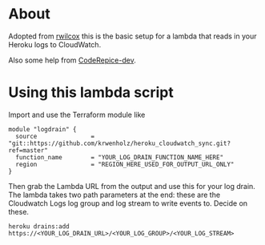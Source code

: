 About
==========================

Adopted from [rwilcox](https://github.com/rwilcox/heroku_cloudwatch_sync) this is the
basic setup for a lambda that reads in your Heroku logs to CloudWatch.

Also some help from [CodeRepice-dev](https://github.com/CodeRecipe-dev/Heroku-log-AWS-cloudwatch).

Using this lambda script
=========================

Import and use the Terraform module like

```
module "logdrain" {
  source               = "git::https://github.com/krwenholz/heroku_cloudwatch_sync.git?ref=master"
  function_name        = "YOUR_LOG_DRAIN_FUNCTION_NAME_HERE"
  region               = "REGION_HERE_USED_FOR_OUTPUT_URL_ONLY"
}
```

Then grab the Lambda URL from the output and use this for your log drain.  The lambda
takes two path parameters at the end: these are the Cloudwatch Logs log group and log
stream to write events to. Decide on these.

```
heroku drains:add https://<YOUR_LOG_DRAIN_URL>/<YOUR_LOG_GROUP>/<YOUR_LOG_STREAM>
```
